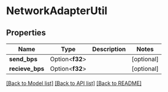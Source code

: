 # NetworkAdapterUtil

## Properties

Name | Type | Description | Notes
------------ | ------------- | ------------- | -------------
**send_bps** | Option<**f32**> |  | [optional]
**recieve_bps** | Option<**f32**> |  | [optional]

[[Back to Model list]](../README.md#documentation-for-models) [[Back to API list]](../README.md#documentation-for-api-endpoints) [[Back to README]](../README.md)


